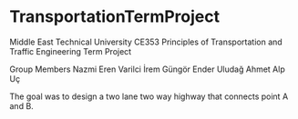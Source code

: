 # TransportationTermProject
Middle East Technical University CE353 Principles of Transportation and Traffic Engineering Term Project

Group Members
Nazmi Eren Varilci
İrem Güngör
Ender Uludağ
Ahmet Alp Uç

The goal was to design a two lane two way highway that connects point A and B. 

